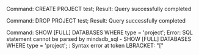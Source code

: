 Command: CREATE PROJECT test;
Result: Query successfully completed

Command: DROP PROJECT test;
Result: Query successfully completed

Command: SHOW [FULL] DATABASES
WHERE type = 'project';
Error: SQL statement cannot be parsed by mindsdb_sql - SHOW [FULL] DATABASES
WHERE type = 'project';
: Syntax error at token LBRACKET: "["
